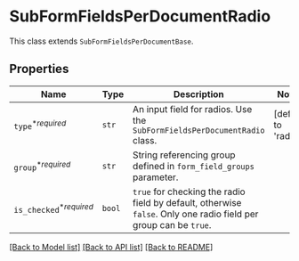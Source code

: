 # SubFormFieldsPerDocumentRadio

This class extends `SubFormFieldsPerDocumentBase`.

## Properties
Name | Type | Description | Notes
------------ | ------------- | ------------- | -------------
| `type`<sup>*_required_</sup> | ```str``` |  An input field for radios. Use the `SubFormFieldsPerDocumentRadio` class.  |  [default to 'radio'] |
| `group`<sup>*_required_</sup> | ```str``` |  String referencing group defined in `form_field_groups` parameter.  |  |
| `is_checked`<sup>*_required_</sup> | ```bool``` |  `true` for checking the radio field by default, otherwise `false`. Only one radio field per group can be `true`.  |  |

[[Back to Model list]](../README.md#documentation-for-models) [[Back to API list]](../README.md#documentation-for-api-endpoints) [[Back to README]](../README.md)



